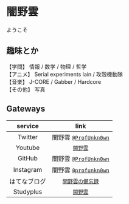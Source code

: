 # 闇野雲

ようこそ

## 趣味とか
【学問】 情報 / 数学 / 物理 / 哲学  
【アニメ】 Serial experiments lain / 攻殻機動隊   
【音楽】 J-CORE / Gabber / Hardcore  
【その他】 写真

## Gateways

| service | link |
| :---: | :---: |
| Twitter | 闇野雲 [`@ProfUnkn0wn`](https://twitter.com/ProfUnkn0wn) |
| Youtube | [`闇野雲`](https://www.youtube.com/channel/UCPclbcqXZsJfNeUEPAIk6AQ) |
| GitHub | 闇野雲 [`@ProfUnkn0wn`](https://github.com/ProfUnkn0wn) |
| Instagram | 闇野雲 [`@profunkn0wn`](https://www.instagram.com/profunkn0wn/) |
| はてなブログ | [`闇野雲の備忘録`](https://profunkn0wn.hatenablog.com/) |
| Studyplus | [`闇野雲`](https://www.studyplus.jp/users/af90e90d2f774426ba6a83637756c9ab) |

